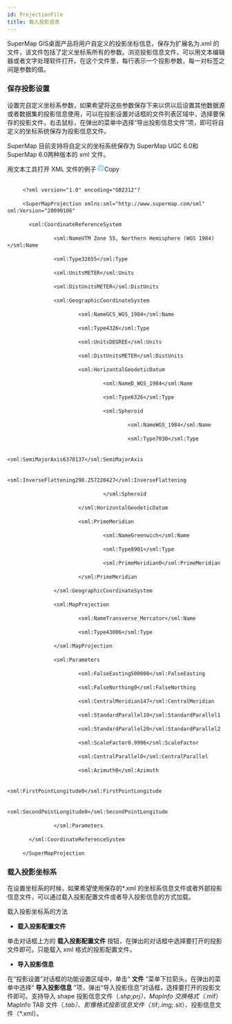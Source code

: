 ```yaml
---
id: ProjectionFile
title: 载入投影信息  
---  
```

 SuperMap GIS桌面产品将用户自定义的投影坐标信息，保存为扩展名为.xml
的文件，该文件包括了定义坐标系所有的参数。浏览投影信息文件，可以用文本编辑器或者文字处理软件打开。在这个文件里，每行表示一个投影参数，每一对标签之间是参数的值。


  
 ### 保存投影设置 

设置完自定义坐标系参数，如果希望将这些参数保存下来以供以后设置其他数据源或者数据集的投影信息使用，可以在投影设置对话框的文件列表区域中，选择要保存的投影文件，右击鼠标，在弹出的菜单中选择“导出投影信息文件”项，即可将自定义的坐标系统保存为投影信息文件。

 SuperMap 目前支持将自定义的坐标系统保存为 SuperMap UGC 6.0和 SuperMap 6.0两种版本的 xml 文件。

用文本工具打开 XML 文件的例子 ![д](img/CopyCode.gif)Copy

```
 
     <?xml version="1.0" encoding="GB2312"?

     <SuperMapProjection xmlns:sml="http://www.supermap.com/sml"
sml:Version="20090106"

       <sml:CoordinateReferenceSystem

               <sml:NameUTM Zone 55, Northern Hemisphere (WGS 1984)
</sml:Name

               <sml:Type32655</sml:Type

               <sml:UnitsMETER</sml:Units

               <sml:DistUnitsMETER</sml:DistUnits

               <sml:GeographicCoordinateSystem

                       <sml:NameGCS_WGS_1984</sml:Name

                       <sml:Type4326</sml:Type

                       <sml:UnitsDEGREE</sml:Units

                       <sml:DistUnitsMETER</sml:DistUnits

                       <sml:HorizontalGeodeticDatum

                               <sml:NameD_WGS_1984</sml:Name

                               <sml:Type6326</sml:Type

                               <sml:Spheroid

                                       <sml:NameWGS_1984</sml:Name

                                       <sml:Type7030</sml:Type


<sml:SemiMajorAxis6378137</sml:SemiMajorAxis


<sml:InverseFlattening298.257220427</sml:InverseFlattening

                               </sml:Spheroid

                       </sml:HorizontalGeodeticDatum

                       <sml:PrimeMeridian

                               <sml:NameGreenwich</sml:Name

                               <sml:Type8901</sml:Type

                               <sml:PrimeMeridian0</sml:PrimeMeridian

                       </sml:PrimeMeridian

               </sml:GeographicCoordinateSystem

               <sml:MapProjection

                       <sml:NameTransverse_Mercator</sml:Name

                       <sml:Type43006</sml:Type

               </sml:MapProjection

               <sml:Parameters

                       <sml:FalseEasting500000</sml:FalseEasting

                       <sml:FalseNorthing0</sml:FalseNorthing

                       <sml:CentralMeridian147</sml:CentralMeridian

                       <sml:StandardParallel10</sml:StandardParallel1

                       <sml:StandardParallel20</sml:StandardParallel2

                       <sml:ScaleFactor0.9996</sml:ScaleFactor

                       <sml:CentralParallel0</sml:CentralParallel

                       <sml:Azimuth0</sml:Azimuth

                       <sml:FirstPointLongitude0</sml:FirstPointLongitude

                       <sml:SecondPointLongitude0</sml:SecondPointLongitude

               </sml:Parameters

       </sml:CoordinateReferenceSystem

     </SuperMapProjection

  ```
  


 ### 载入投影坐标系
在设置坐标系的时候，如果希望使用保存的*.xml 的坐标系信息文件或者外部投影信息文件，可以通过载入投影配置文件或者导入投影信息的方式加载。

载入投影坐标系的方法

* **载入投影配置文件**

 单击对话框上方的 **载入投影配置文件** 按钮，在弹出的对话框中选择要打开的投影文件即可。只能载入 xml 格式的投影配置文件。

   * **导入投影信息**

 在“投影设置”对话框的功能设置区域中，单击“ **文件** ”菜单下拉箭头，在弹出的菜单中选择“ **导入投影信息**
”项，弹出“导入投影信息”对话框，选择要打开的投影文件即可。支持导入 shape 投影信息文件（*.shp;prj）、MapInfo
交换格式（*.mif）MapInfo TAB 文件（*.tab）、影像格式投影信息文件（*.tif;*.img;*.sit）、投影信息文件（*.xml）。
